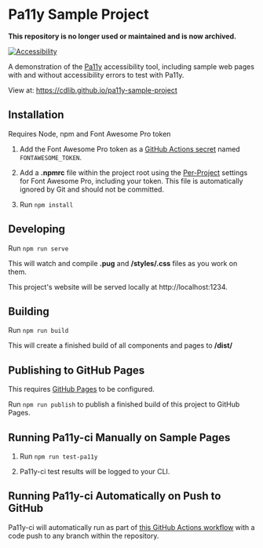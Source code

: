 # Pa11y Sample Project

**This repository is no longer used or maintained and is now archived.**

[![Accessibility](https://github.com/cdlib/pa11y-sample-project/actions/workflows/accessibility.yml/badge.svg)](https://github.com/cdlib/pa11y-sample-project/actions/workflows/accessibility.yml)

A demonstration of the [Pa11y](https://github.com/pa11y/pa11y) accessibility tool, including sample web pages with and without accessibility errors to test with Pa11y.

View at: https://cdlib.github.io/pa11y-sample-project

## Installation

Requires Node, npm and Font Awesome Pro token

1. Add the Font Awesome Pro token as a [GitHub Actions secret](https://www.theserverside.com/blog/Coffee-Talk-Java-News-Stories-and-Opinions/GitHub-Actions-Secrets-Example-Token-Tutorial) named `FONTAWESOME_TOKEN`.

2. Add a **.npmrc** file within the project root using the [Per-Project](https://fontawesome.com/v5/docs/web/setup/use-package-managers#per-project) settings for Font Awesome Pro, including your token. This file is automatically ignored by Git and should not be committed.

3. Run `npm install`

## Developing

Run `npm run serve`

This will watch and compile **.pug** and **/styles/.css** files as you work on them.

This project's website will be served locally at http://localhost:1234.

## Building

Run `npm run build`

This will create a finished build of all components and pages to **/dist/**

## Publishing to GitHub Pages

This requires [GitHub Pages](https://pages.github.com) to be configured.

Run `npm run publish` to publish a finished build of this project to GitHub Pages.

## Running Pa11y-ci Manually on Sample Pages

1. Run `npm run test-pa11y`

2. Pa11y-ci test results will be logged to your CLI.

## Running Pa11y-ci Automatically on Push to GitHub

Pa11y-ci will automatically run as part of [this GitHub Actions workflow](https://github.com/cdlib/pa11y-sample-project/blob/main/.github/workflows/accessibility.yml) with a code push to any branch within the repository.
